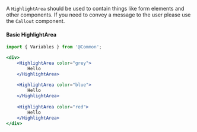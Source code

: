 A `HighlightArea` should be used to contain things like form elements and other components. 
If you need to convey a message to the user please use the `Callout` component.

#### Basic HighlightArea

```jsx
import { Variables } from '@Common';

<div>
    <HighlightArea color="grey">
        Hello
    </HighlightArea>
    
    <HighlightArea color="blue">
        Hello
    </HighlightArea>
   
    <HighlightArea color="red">
        Hello
    </HighlightArea>
</div>
```
